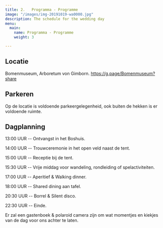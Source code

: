 ```yaml
---
title: 2.   Programma - Programme
image: "/images/img-20191019-wa0000.jpg"
description: The schedule for the wedding day
menu:
  main:
    name: Programma - Programme
    weight: 3

---
```

## Locatie

Bomenmuseum, Arboretum von Gimborn.
https://g.page/Bomenmuseum?share

## Parkeren

Op de locatie is voldoende parkeergelegenheid, ook buiten de hekken is er voldoende ruimte.

## Dagplanning

13:00 UUR  -- Ontvangst in het Boshuis.

14:00 UUR  -- Trouwceremonie in het open veld naast de tent.

15:00 UUR  -- Receptie bij de tent.

15:30 UUR  -- Vrije middag voor wandeling, rondleiding of spelactiviteiten.

17:00 UUR  -- Aperitief & Walking dinner.

18:00 UUR  -- Shared dining aan tafel.

20:30 UUR  -- Borrel & Silent disco.

22:30 UUR  -- Einde.


Er zal een gastenboek & polaroid camera zijn om wat momentjes en kiekjes van de dag voor ons achter te laten.